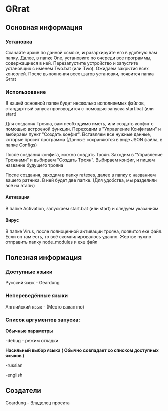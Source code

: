 # GRrat
## Основная информация
### Установка
Скачайте архив по данной ссылке, и разархируйте его в удобную вам папку. Далее, в папке One, установите по очереди все программы, содержащиеся в ней. Перезапустите устройство и запустите установщик с именем Two.bat (или Two). Ожидаем закрытия всех консолей. После выполнения всех шагов установки, появится папка Grrat
### Использование
В вашей основной папке будет несколько исполняемых файлов, стандартный запуск производится с помощью запуска start.bat (или start)

Для создания Трояна, вам необходимо иметь, или создать конфиг с помощью встроеной функции. Переходим в "Управление Конфигами" и выбираем пункт "Создать конфиг". Вставляем все нужные данные, которые просит программа (Данные сохраняются в виде JSON файла, в папке Configs)

После создания конфига, можно создать Троян. Заходим в "Управление Троянами" и выбираем "Создать Троян". Выбираем конфиг, и пишем название будущего трояна

После создания, заходим в папку ratexes, далее в папку с названием вашего ратника. В ней будет две папке. (Для удобства, мы разделили всё на этапы)
#### Активация
В папке Activation, запускаем start.bat (или start) и следуем указаниям
#### Вирус
В папке Virus, после полноценной активации трояна, появится exe файл. Если он там есть, то всё скомпилировалось удачно. Жертве нужно отправить папку node_modules и exe файл
## Полезная информация

### Доступные языки
Русский язык - Geardung

### Непереведённые языки

Английский язык - (Место вакантно)

### Список аргументов запуска:
**Обычные параметры**

-debug - режим отладки

**Насильный выбор языка ( Обычно совпадает со списком доступных языков )**

-russian

-english

## Создатели
Geardung - Владелец проекта